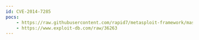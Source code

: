 ```yaml
---
id: CVE-2014-7285
pocs:
    - https://raw.githubusercontent.com/rapid7/metasploit-framework/master/modules/exploits/linux/http/symantec_web_gateway_restore.rb
    - https://www.exploit-db.com/raw/36263
---
```

